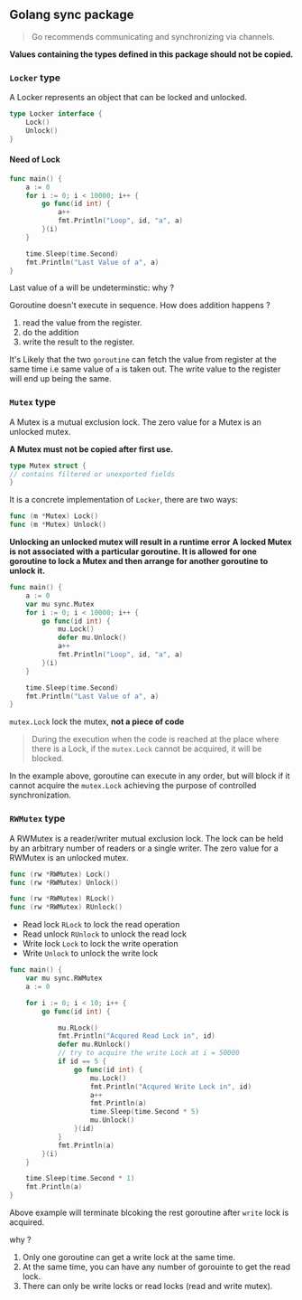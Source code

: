 ## Golang sync package

> Go recommends communicating and synchronizing via channels.

**Values containing the types defined in this package should not be copied.**

### `Locker` type

A Locker represents an object that can be locked and unlocked.

```Go
type Locker interface {
    Lock()
    Unlock()
}
```

#### Need of Lock

```Go
func main() {
	a := 0
	for i := 0; i < 10000; i++ {
		go func(id int) {
			a++
			fmt.Println("Loop", id, "a", a)
		}(i)
	}

	time.Sleep(time.Second)
	fmt.Println("Last Value of a", a)
}
```

Last value of a will be undeterminstic: why ?

Goroutine doesn't execute in sequence. How does addition happens ?

1. read the value from the register.
2. do the addition
3. write the result to the register.

It's Likely that the two `goroutine` can fetch the value from register at the same time i.e same value of `a` is taken out. The write value to the register will end up being the same.

### `Mutex` type

A Mutex is a mutual exclusion lock. The zero value for a Mutex is an unlocked mutex.

**A Mutex must not be copied after first use.**

```Go
type Mutex struct {
// contains filtered or unexported fields
}
```

It is a concrete implementation of `Locker`, there are two ways:

```Go
func (m *Mutex) Lock()
func (m *Mutex) Unlock()
```

**Unlocking an unlocked mutex will result in a runtime error**
**A locked Mutex is not associated with a particular goroutine. It is allowed for one goroutine to lock a Mutex and then arrange for another goroutine to unlock it.**

```Go
func main() {
	a := 0
	var mu sync.Mutex
	for i := 0; i < 10000; i++ {
		go func(id int) {
			mu.Lock()
			defer mu.Unlock()
			a++
			fmt.Println("Loop", id, "a", a)
		}(i)
	}

	time.Sleep(time.Second)
	fmt.Println("Last Value of a", a)
}
```

`mutex.Lock` lock the mutex, **not a piece of code**

> During the execution when the code is reached at the place where there is a Lock, if the `mutex.Lock` cannot be acquired, it will be blocked.

In the example above, goroutine can execute in any order, but will block if it cannot acquire the `mutex.Lock` achieving the purpose of controlled synchronization.

### `RWMutex` type

A RWMutex is a reader/writer mutual exclusion lock. The lock can be held by an arbitrary number of readers or a single writer. The zero value for a RWMutex is an unlocked mutex.

```Go
func (rw *RWMutex) Lock()
func (rw *RWMutex) Unlock()

func (rw *RWMutex) RLock()
func (rw *RWMutex) RUnlock()
```

- Read lock `RLock` to lock the read operation
- Read unlock `RUnlock` to unlock the read lock
- Write lock `Lock` to lock the write operation
- Write `Unlock` to unlock the write lock

```Go
func main() {
	var mu sync.RWMutex
	a := 0

	for i := 0; i < 10; i++ {
		go func(id int) {

			mu.RLock()
			fmt.Println("Acqured Read Lock in", id)
			defer mu.RUnlock()
			// try to acquire the write Lock at i = 50000
			if id == 5 {
				go func(id int) {
					mu.Lock()
					fmt.Println("Acqured Write Lock in", id)
					a++
					fmt.Println(a)
                    time.Sleep(time.Second * 5)
                    mu.Unlock()
				}(id)
			}
			fmt.Println(a)
		}(i)
	}

	time.Sleep(time.Second * 1)
	fmt.Println(a)
}
```

Above example will terminate blcoking the rest goroutine after `write` lock is acquired.

why ?

1. Only one goroutine can get a write lock at the same time.
2. At the same time, you can have any number of gorouinte to get the read lock.
3. There can only be write locks or read locks (read and write mutex).

